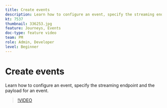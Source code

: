 ```yaml
---
title: Create events
description: Learn how to configure an event, specify the streaming endpoint and the payload for an event.
kt: 7537
thumbnail: 336253.jpg
feature: Journeys, Events
doc-type: feature video
team: PM
role: Admin, Developer
level: Beginner
---
```


# Create events

Learn how to configure an event, specify the streaming endpoint and the payload for an event.

>[!VIDEO](https://video.tv.adobe.com/v/336253?quality=12)
